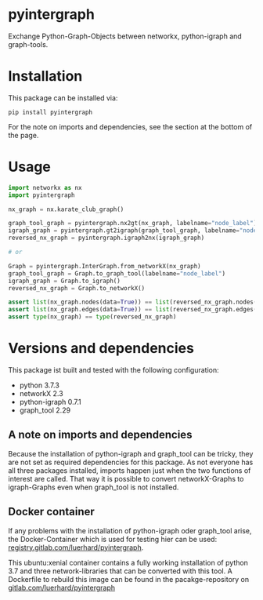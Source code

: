 # pyintergraph

Exchange Python-Graph-Objects between networkx, python-igraph and graph-tools. 

# Installation 
This package can be installed via:
```
pip install pyintergraph
```
For the note on imports and dependencies, see the section at the bottom of the page. 

# Usage

```python
import networkx as nx
import pyintergraph

nx_graph = nx.karate_club_graph()

graph_tool_graph = pyintergraph.nx2gt(nx_graph, labelname="node_label")
igraph_graph = pyintergraph.gt2igraph(graph_tool_graph, labelname="node_label")
reversed_nx_graph = pyintergraph.igraph2nx(igraph_graph)

# or

Graph = pyintergraph.InterGraph.from_networkX(nx_graph)
graph_tool_graph = Graph.to_graph_tool(labelname="node_label")
igraph_graph = Graph.to_igraph()
reversed_nx_graph = Graph.to_networkX()

assert list(nx_graph.nodes(data=True)) == list(reversed_nx_graph.nodes(data=True))
assert list(nx_graph.edges(data=True)) == list(reversed_nx_graph.edges(data=True))
assert type(nx_graph) == type(reversed_nx_graph)

```

# Versions and dependencies
This package ist built and tested with the following configuration:
- python 3.7.3
- networkX 2.3
- python-igraph 0.7.1
- graph_tool 2.29

## A note on imports and dependencies

Because the installation of python-igraph and graph_tool can be tricky, they are not set as required dependencies for this package. As not everyone has all three packages installed, imports happen just when the two functions of interest are called. That way it is possible to convert networkX-Graphs to igraph-Graphs even when graph_tool is not installed.

## Docker container

If any problems with the installation of python-igraph oder graph_tool arise, the Docker-Container which is used for testing hier can be used: [registry.gitlab.com/luerhard/pyintergraph](https://gitlab.com/luerhard/pyintergraph/container_registry). 

This ubuntu:xenial container contains a fully working installation of python 3.7 and three network-libraries that can be converted with this tool. A Dockerfile to rebuild this image can be found in the pacakge-repository on [gitlab.com/luerhard/pyintergraph](https://gitlab.com/luerhard/pyintergraph)
